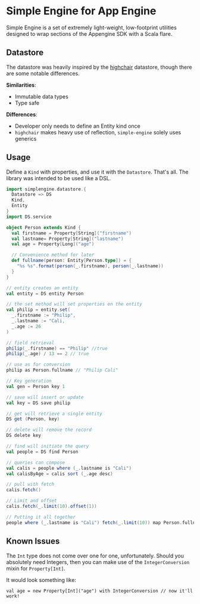 # Simple Engine for App Engine

Simple Engine is a set of extremely light-weight, low-footprint utilities
designed to wrap sections of the Appengine SDK with a Scala flare.

## Datastore

The datastore was heavily inspired by the [highchair][highchair] datastore,
though there are some notable differences.

__Similarities__:

- Immutable data types
- Type safe

__Differences__:

- Developer only needs to define an Entity kind once
- `highchair` makes heavy use of reflection, `simple-engine` solely uses generics

## Usage

Define a `Kind` with properties, and use it with the `Datastore`. That's all.
The library was intended to be used like a DSL.


```scala
import simplengine.datastore.{
  Datastore => DS
  Kind,
  Entity
}
import DS.service

object Person extends Kind {
  val firstname = Property[String]("firstname")
  val lastname= Property[String]("lastname")
  val age = Property[Long]("age")

  // Convenience method for later
  def fullname(person: Entity[Person.type]) = {
    "%s %s".format(person(_.firstname), person(_.lastname))
  }
}

// entity creates an entity
val entity = DS entity Person

// the set method will set properties on the entity
val philip = entity.set(
  _.firstname := "Philip",
  _.lastname := "Cali,
  _.age := 26
)

// field retrieval
philip(_.firstname) == "Philip" //true
philip(_.age) / 13 == 2 // true

// use as for conversion
philip as Person.fullname // "Philip Cali"

// Key generation
val gen = Person key 1

// save will insert or update
val key = DS save philip

// get will retrieve a single entity
DS get (Person, key)

// delete will remove the record
DS delete key

// find will initiate the query
val people = DS find Person

// queries can compose
val calis = people where (_.lastname is "Cali")
val calisByAge = calis sort (_.age desc)

// pull with fetch
calis.fetch()

// Limit and offset
calis.fetch(_.limit(10).offset(1))

// Putting it all together
people where (_.lastname is "Cali") fetch(_.limit(10)) map Person.fullname foreach println
```

## Known Issues

The `Int` type does not come over one for one, unfortunately. Should you absolutely
need Integers, then you can make use of the `IntegerConversion` mixin for `Property[Int]`.

It would look something like:

```
val age = new Property[Int]("age") with IntegerConversion // now it'll work!
```

[highchair]: https://github.com/chrislewis/highchair
